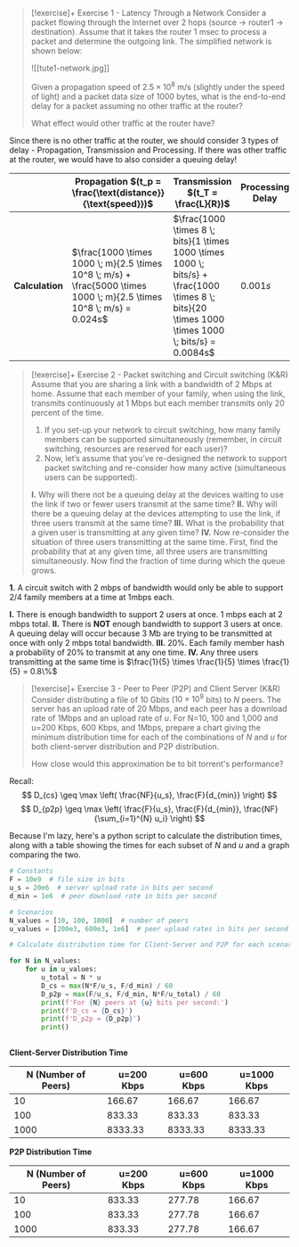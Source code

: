 > [!exercise]+ Exercise 1 - Latency Through a Network
> Consider a packet flowing through the Internet over 2 hops (source -> router1 -> destination). Assume that it takes the router 1 msec to process a packet and determine the outgoing link. The simplified network is shown below:
> 
> ![[tute1-network.jpg]]
> 
> Given a propagation speed of $2.5 \times 10^8$ m/s (slightly under the speed of light) and a packet data size of 1000 bytes, what is the end-to-end delay for a packet assuming no other traffic at the router?
> 
> What effect would other traffic at the router have?

Since there is no other traffic at the router, we should consider 3 types of delay - Propagation, Transmission and Processing. If there was other traffic at the router, we would have to also consider a queuing delay!

|                 | **Propagation $(t_p = \frac{\text{distance}}{\text{speed}})$**                                                         | **Transmission $(t_T = \frac{L}{R})$**                                                                                                             | **Processing Delay** | **Total** |
| --------------- | ---------------------------------------------------------------------------------------------------------------------- | -------------------------------------------------------------------------------------------------------------------------------------------------- | -------------------- | --------- |
| **Calculation** | $\frac{1000 \times 1000 \; m}{2.5 \times 10^8 \; m/s} + \frac{5000 \times 1000 \; m}{2.5 \times 10^8 \; m/s} = 0.024s$ | $\frac{1000 \times 8 \; bits}{1 \times 1000 \times 1000 \; bits/s} + \frac{1000 \times 8 \; bits}{20 \times 1000 \times 1000 \; bits/s} = 0.0084s$ | $0.001s$             | $0.034s$  |


> [!exercise]+ Exercise 2 - Packet switching and Circuit switching (K&R)
> Assume that you are sharing a link with a bandwidth of 2 Mbps at home. Assume that each member of your family, when using the link, transmits continuously at 1 Mbps but each member transmits only 20 percent of the time.
> 
> 1. If you set-up your network to circuit switching, how many family members can be supported simultaneously (remember, in circuit switching, resources are reserved for each user)?
> 2. Now, let’s assume that you’ve re-designed the network to support packet switching and re-consider how many active (simultaneous users can be supported).
> 
> **I.** Why will there not be a queuing delay at the devices waiting to use the link if two or fewer users transmit at the same time?
> **II.** Why will there be a queuing delay at the devices attempting to use the link, if three users transmit at the same time?
> **III.** What is the probability that a given user is transmitting at any given time?
> **IV.** Now re-consider the situation of three users transmitting at the same time. First, find the probability that at any given time, all three users are transmitting simultaneously. Now find the fraction of time during which the queue grows.

**1.** A circuit switch with 2 mbps of bandwidth would only be able to support 2/4 family members at a time at 1mbps each. 

**I.** There is enough bandwidth to support 2 users at once. 1 mbps each at 2 mbps total. 
**II.** There is **NOT** enough bandwidth to support 3 users at once. A queuing delay will occur because 3 Mb are trying to be transmitted at once with only 2 mbps total bandwidth. 
**III.** 20%. Each family member hash a probability of 20% to transmit at any one time. 
**IV.** Any three users transmitting at the same time is $\frac{1}{5} \times \frac{1}{5} \times \frac{1}{5} = 0.8\%$ 


> [!exercise]+ Exercise 3 - Peer to Peer (P2P) and Client Server (K&R)
> Consider distributing a file of 10 Gbits ($10 \times 10^9$ bits) to _N_ peers. The server has an upload rate of 20 Mbps, and each peer has a download rate of 1Mbps and an upload rate of _u_. For N=10, 100 and 1,000 and u=200 Kbps, 600 Kbps, and 1Mbps, prepare a chart giving the minimum distribution time for each of the combinations of _N_ and _u_ for both client-server distribution and P2P distribution.
> 
> How close would this approximation be to bit torrent's performance?

Recall: 
$$
D_{cs} \geq \max \left( \frac{NF}{u_s}, \frac{F}{d_{min}} \right)
$$
$$
D_{p2p} \geq \max \left( \frac{F}{u_s}, \frac{F}{d_{min}}, \frac{NF}{\sum_{i=1}^{N} u_i} \right)
$$

Because I'm lazy, here's a python script to calculate the distribution times, along with a table showing the times for each subset of $N$ and $u$ and a graph comparing the two.

```python
# Constants
F = 10e9  # file size in bits
u_s = 20e6  # server upload rate in bits per second
d_min = 1e6  # peer download rate in bits per second

# Scenarios
N_values = [10, 100, 1000]  # number of peers
u_values = [200e3, 600e3, 1e6]  # peer upload rates in bits per second

# Calculate distribution time for Client-Server and P2P for each scenario

for N in N_values:
    for u in u_values:
        u_total = N * u
        D_cs = max(N*F/u_s, F/d_min) / 60
        D_p2p = max(F/u_s, F/d_min, N*F/u_total) / 60
        print(f'For {N} peers at {u} bits per second:')
        print(f'D_cs = {D_cs}')
        print(f'D_p2p = {D_p2p}')
        print() 
		
```

**Client-Server Distribution Time**

| N (Number of Peers) | u=200 Kbps | u=600 Kbps | u=1000 Kbps |
|---------------------|------------|------------|-------------|
| 10                  | 166.67     | 166.67     | 166.67      |
| 100                 | 833.33     | 833.33     | 833.33      |
| 1000                | 8333.33    | 8333.33    | 8333.33     |

**P2P Distribution Time**

| N (Number of Peers) | u=200 Kbps | u=600 Kbps | u=1000 Kbps |
|---------------------|------------|------------|-------------|
| 10                  | 833.33     | 277.78     | 166.67      |
| 100                 | 833.33     | 277.78     | 166.67      |
| 1000                | 833.33     | 277.78     | 166.67      |

